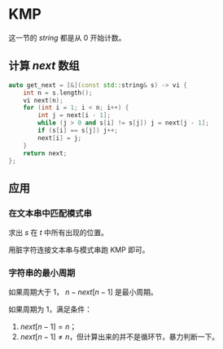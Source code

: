 # KMP

这一节的 $string$ 都是从 $0$ 开始计数。

## 计算 $next$ 数组

```cpp
auto get_next = [&](const std::string& s) -> vi {
    int n = s.length();
    vi next(n);
    for (int i = 1; i < n; i++) {
        int j = next[i - 1];
        while (j > 0 and s[i] != s[j]) j = next[j - 1];
        if (s[i] == s[j]) j++;
        next[i] = j;
    }
    return next;
};
```

## 应用

### 在文本串中匹配模式串

求出 $s$ 在 $t$ 中所有出现的位置。

用脏字符连接文本串与模式串跑 KMP 即可。

### 字符串的最小周期

如果周期大于 $1$， $n - next[n-1]$ 是最小周期。

如果周期为 $1$，满足条件：

1. $next[n-1] = n$；
2. $next[n-1] \neq n$，但计算出来的并不是循环节，暴力判断一下。
